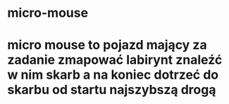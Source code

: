 # micro-mouse
# micro mouse to pojazd mający za zadanie zmapować labirynt znaleźć w nim skarb a na koniec dotrzeć do skarbu od startu najszybszą drogą
